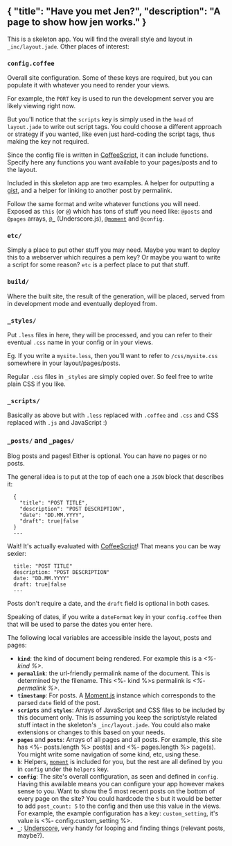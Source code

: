 {
  "title": "Have you met Jen?",
  "description": "A page to show how jen works."
}
---
This is a skeleton app. You will find the overall
style and layout in `_inc/layout.jade`.
Other places of interest:


### `config.coffee`

Overall site configuration. Some of these keys
are required, but you can populate it with
whatever you need to render your views.

For example, the `PORT` key is used to run the
development server you are likely viewing right now.

But you'll notice that the `scripts`
key is simply used in the `head` of
`layout.jade` to write out script tags.
You could choose a different approach or strategy
if you wanted, like even just hard-coding the
script tags, thus making the key not required.

Since the config file is written in
[CoffeeScript](http://coffeescript.org),
it can include functions. Specify
here any functions you want available to your pages/posts
and to the layout.

Included in this skeleton app are two examples. A helper
for outputting a [gist](https://gist.github.com),
and a helper for linking to another post by permalink.

Follow the same format and write whatever functions you
will need. Exposed as `this` (or `@`) which has tons of
stuff you need like: `@posts` and `@pages` arrays,
[`@_`](http://documentcloud.github.com/underscore/) (Underscore.js),
[`@moment`](http://momentjs.com) and `@config`.


### `etc/`

Simply a place to put other stuff you may need.
Maybe you want to deploy this to a webserver which
requires a pem key? Or maybe you want to write a
script for some reason? `etc` is a
perfect place to put that stuff.


### `build/`

Where the built site, the result of the generation,
will be placed, served from in development mode
and eventually deployed from.


### `_styles/`

Put `.less` files in here, they will be processed,
and you can refer to their eventual `.css` name
in your config or in your views.

Eg. If you write a `mysite.less`, then you'll want to
refer to `/css/mysite.css` somewhere in your layout/pages/posts.

Regular `.css` files in `_styles` are simply copied over.
So feel free to write plain CSS if you like.


### `_scripts/`

Basically as above but with `.less` replaced with `.coffee`
and `.css` and CSS replaced with `.js` and JavaScript :)


### `_posts/` and `_pages/`

Blog posts and pages! Either is optional. You can have no
pages or no posts.

The general idea is to put at the top of each one a
`JSON` block that describes it:

      {
        "title": "POST TITLE",
        "description": "POST DESCRIPTION",
        "date": "DD.MM.YYYY",
        "draft": true|false
      }
      ---

Wait! It's actually evaluated with [CoffeeScript](http://coffeescript.org/)!
That means you can be way sexier:

      title: "POST TITLE"
      description: "POST DESCRIPTION"
      date: "DD.MM.YYYY"
      draft: true|false
      ---

Posts don't require a date, and the `draft` field is optional
in both cases.

Speaking of dates, if you write a `dateFormat` key in your `config.coffee`
then that will be used to parse the dates you enter here.

The following local variables are accessible inside the layout,
posts and pages:

- **`kind`**: the kind of document being rendered. For example
  this is a _<%- kind %>_.
- **`permalink`**: the url-friendly permalink name of the document.
  This is determined by the filename. This <%- kind %>s permalink
  is _<%- permalink %>_.
- **`timestamp`**: For posts. A [Moment.js](http://momentjs.com/)
  instance which corresponds to the parsed `date` field of the post.
- **`scripts`** and **`styles`**: Arrays of JavaScript and CSS
  files to be included by this document only. This is assuming
  you keep the script/style related stuff intact in the skeleton's
  `_inc/layout.jade`. You could also make extensions or changes to
  this based on your needs.
- **`pages`** and **`posts`**: Arrays of all pages and all posts.
  For example, this site has <%- posts.length %> post(s) and
  <%- pages.length %> page(s). You might write some navigation of some
  kind, etc, using these.
- **`h`**: Helpers, [`moment`](http://momentjs.com/) is included for you,
  but the rest are all defined by you in `config` under the `helpers` key.
- **`config`**: The site's overall configuration, as seen and
  defined in `config`. Having this available means you can
  configure your app however makes sense to you. Want to show
  the 5 most recent posts on the bottom of every page on the site?
  You could hardcode the `5` but it would be better to add
  `post_count: 5` to the config and then use this value
  in the views. For example, the example configuration has a key:
  `custom_setting`, it's value is <%- config.custom_setting %>.
- **`_`**: [Underscore](http://documentcloud.github.com/underscore/),
  very handy for looping and finding things (relevant posts, maybe?).

